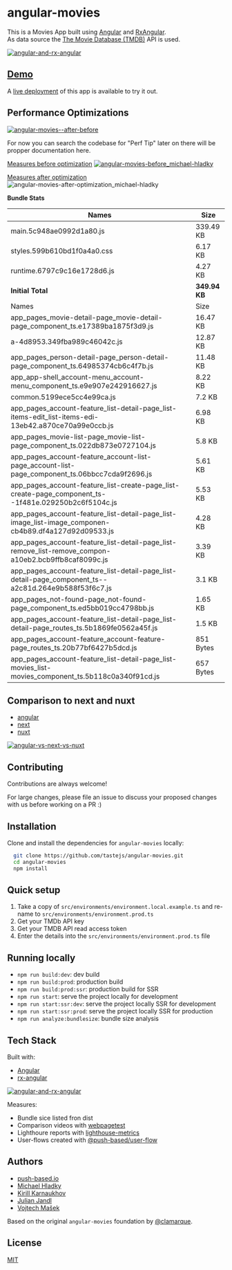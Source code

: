 # angular-movies

This is a Movies App built using [Angular](https://angular.io) and [RxAngular](https://github.com/rx-angular/rx-angular).  
As data source the [The Movie Database (TMDB)](https://www.themoviedb.org/) API is used.  

[![angular-and-rx-angular](https://user-images.githubusercontent.com/10064416/154189195-c32cbdec-b061-46a5-8590-a9e3d8dc050a.png)](https://www.rx-angular.io/)


## [Demo](https://angular-movies-a12d3.web.app/list/category/popular)

A [live deployment](https://angular-movies-a12d3.web.app/list/category/popular) of this app is available to try it out.


## Performance Optimizations 


[![angular-movies--after-before](https://user-images.githubusercontent.com/10064416/155904454-f70b5bb5-6591-497a-9d21-dca0e2940566.gif)](https://www.webpagetest.org/video/compare.php?tests=220216_BiDcPP_CVM,220216_AiDcBN_ETK)


For now you can search the codebase for "Perf Tip" later on there will be propper documentation here.


[Measures before optimization](https://lighthouse-metrics.com/checks/9ddeb46e-2c28-453c-b719-cf080a01b13c)
[![angular-movies-before_michael-hladky](https://user-images.githubusercontent.com/10064416/137785051-1cf9f63a-e803-4d92-a952-c327b7628530.PNG)](https://lighthouse-metrics.com/checks/9ddeb46e-2c28-453c-b719-cf080a01b13c)


[Measures after optimization](https://lighthouse-metrics.com/checks/6a888a17-b17b-46a6-abc9-e605b73a530c/runs/503701ad-36aa-43ad-8de3-cb40e775c770)
![angular-movies-after-optimization_michael-hladky](https://user-images.githubusercontent.com/10064416/146446241-ad9eeed4-b0a4-44a2-a88e-4ea7c97e1acf.PNG)


**Bundle Stats**



















<!-- bundle-stats-start -->
| Names             |       Size |
| ---               | ---        |
| main.5c948ae0992d1a80.js           | 339.49 KB |
| styles.599b610bd1f0a4a0.css           | 6.17 KB |
| runtime.6797c9c16e1728d6.js           | 4.27 KB |
  | **Initial Total** | **349.94 KB** |
  | Names             |       Size |
| app_pages_movie-detail-page_movie-detail-page_component_ts.e17389ba1875f3d9.js           | 16.47 KB |
| a-4d8953.349fba989c46042c.js           | 12.87 KB |
| app_pages_person-detail-page_person-detail-page_component_ts.64985374cb6c4f7b.js           | 11.48 KB |
| app_app-shell_account-menu_account-menu_component_ts.e9e907e242916627.js           | 8.22 KB |
| common.5199ece5cc4e99ca.js           | 7.2 KB |
| app_pages_account-feature_list-detail-page_list-items-edit_list-items-edi-13eb42.a870ce70a99e0ccb.js           | 6.98 KB |
| app_pages_movie-list-page_movie-list-page_component_ts.022db873e0727104.js           | 5.8 KB |
| app_pages_account-feature_account-list-page_account-list-page_component_ts.06bbcc7cda9f2696.js           | 5.61 KB |
| app_pages_account-feature_list-create-page_list-create-page_component_ts--1f481e.029250b2c6f5104c.js           | 5.53 KB |
| app_pages_account-feature_list-detail-page_list-image_list-image_componen-cb4b89.df4a127d92d09533.js           | 4.28 KB |
| app_pages_account-feature_list-detail-page_list-remove_list-remove_compon-a10eb2.bcb9ffb8caf8099c.js           | 3.39 KB |
| app_pages_account-feature_list-detail-page_list-detail-page_component_ts--a2c81d.264e9b588f53f6c7.js           | 3.1 KB |
| app_pages_not-found-page_not-found-page_component_ts.ed5bb019cc4798bb.js           | 1.65 KB |
| app_pages_account-feature_list-detail-page_list-detail-page_routes_ts.5b1869fe0562a45f.js           | 1.5 KB |
| app_pages_account-feature_account-feature-page_routes_ts.20b77bf6427b5dcd.js           | 851 Bytes |
| app_pages_account-feature_list-detail-page_list-movies_list-movies_component_ts.5b118c0a340f91cd.js           | 657 Bytes |
<!-- bundle-stats-end -->




















## Comparison to next and nuxt

- [angular](https://angular-movies-a12d3.web.app/list/category/popular)
- [next](https://movies.zaps.dev/?category=Popular&page=1)
- [nuxt](https://movies.jason.codes/movie/category/popular)

[![angular-vs-next-vs-nuxt](https://user-images.githubusercontent.com/10064416/155904543-333e1c25-7c01-470a-b399-40eee4c9d02c.gif)](https://www.webpagetest.org/video/compare.php?tests=220216_AiDcBJ_EAA,220216_BiDcER_CDY,220216_BiDc68_CDZ)

## Contributing

Contributions are always welcome! 

For large changes, please file an issue to discuss your proposed changes with us before working on a PR :)

## Installation 

Clone and install the dependencies for `angular-movies` locally:

```bash 
  git clone https://github.com/tastejs/angular-movies.git
  cd angular-movies 
  npm install
```

## Quick setup

1. Take a copy of `src/environments/environment.local.example.ts` and re-name to `src/environments/environment.prod.ts` 
2. Get your TMDb API key
3. Get your TMDB API read access token
4. Enter the details into the `src/environments/environment.prod.ts` file
    
## Running locally

* `npm run build:dev`: dev build
* `npm run build:prod`: production build
* `npm run build:prod:ssr`: production build for SSR
* `npm run start`: serve the project locally for development
* `npm run start:ssr:dev`: serve the project locally SSR for development
* `npm run start:ssr:prod`: serve the project locally SSR for production
* `npm run analyze:bundlesize`: bundle size analysis 

## Tech Stack

Built with: 

* [Angular](https://angular.io)
* [rx-angular](https://github.com/rx-angular/rx-angular)

[![angular-and-rx-angular](https://user-images.githubusercontent.com/10064416/154189195-c32cbdec-b061-46a5-8590-a9e3d8dc050a.png)](https://www.rx-angular.io/)

Measures:
* Bundle sice listed fron dist
* Comparison videos with [webpagetest](https://www.webpagetest.org)
* Lighthoure reports with [lighthouse-metrics](https://lighthouse-metrics.com)
* User-flows created with [@push-based/user-flow](https://www.npmjs.com/package/@push-based/user-flow)

## Authors

- [push-based.io](https://push-based.io)
- [Michael Hladky](https://github.com/BioPhoton)
- [Kirill Karnaukhov](https://github.com/Karnaukhov-kh)
- [Julian Jandl](https://github.com/HoebbelsB)
- [Vojtech Mašek](https://github.com/vmasek)


Based on the original `angular-movies` foundation by [@clamarque](https://github.com/clamarque/angular-movies).
  
## License

[MIT](https://choosealicense.com/licenses/mit/)
